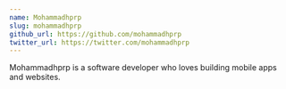 ```yaml
---
name: Mohammadhprp
slug: mohammadhprp
github_url: https://github.com/mohammadhprp
twitter_url: https://twitter.com/mohammadhprp
---
```


Mohammadhprp is a software developer who loves building mobile apps and websites.
